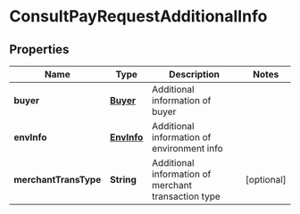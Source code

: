 

# ConsultPayRequestAdditionalInfo


## Properties

| Name | Type | Description | Notes |
|------------ | ------------- | ------------- | -------------|
|**buyer** | [**Buyer**](Buyer.md) | Additional information of buyer |  |
|**envInfo** | [**EnvInfo**](EnvInfo.md) | Additional information of environment info |  |
|**merchantTransType** | **String** | Additional information of merchant transaction type |  [optional] |



